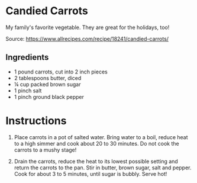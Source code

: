 # Candied Carrots

My family's favorite vegetable. They are great for the holidays, too!


Source: https://www.allrecipes.com/recipe/18241/candied-carrots/

## Ingredients

- 1 pound carrots, cut into 2 inch pieces
- 2 tablespoons butter, diced
- ¼ cup packed brown sugar
- 1 pinch salt
- 1 pinch ground black pepper

# Instructions

1. Place carrots in a pot of salted water. Bring water to a boil, reduce heat to a high simmer and cook about 20 to 30 minutes. Do not cook the carrots to a mushy stage!

2. Drain the carrots, reduce the heat to its lowest possible setting and return the carrots to the pan. Stir in butter, brown sugar, salt and pepper. Cook for about 3 to 5 minutes, until sugar is bubbly. Serve hot!